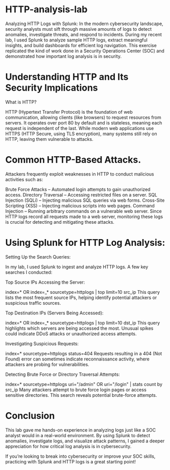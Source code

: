 # HTTP-analysis-lab

Analyzing HTTP Logs with Splunk:
In the modern cybersecurity landscape, security analysts must sift through massive amounts of logs to detect anomalies, investigate threats, and respond to incidents. During my recent lab, I used Splunk to analyze sample HTTP logs, extract meaningful insights, and build dashboards for efficient log navigation. This exercise replicated the kind of work done in a Security Operations Center (SOC) and demonstrated how important log analysis is in security.

# Understanding HTTP and Its Security Implications

 What is HTTP?
 
HTTP (Hypertext Transfer Protocol) is the foundation of web communication, allowing clients (like browsers) to request resources from servers. It operates over port 80 by default and is stateless, meaning each request is independent of the last. While modern web applications use HTTPS (HTTP Secure, using TLS encryption), many systems still rely on HTTP, leaving them vulnerable to attacks.

# Common HTTP-Based Attacks.

 Attackers frequently exploit weaknesses in HTTP to conduct malicious activities such as:

Brute Force Attacks – Automated login attempts to gain unauthorized access.
Directory Traversal – Accessing restricted files on a server.
SQL Injection (SQLi) – Injecting malicious SQL queries via web forms.
Cross-Site Scripting (XSS) – Injecting malicious scripts into web pages.
Command Injection – Running arbitrary commands on a vulnerable web server.
Since HTTP logs record all requests made to a web server, monitoring these logs is crucial for detecting and mitigating these attacks.

# Using Splunk for HTTP Log Analysis:

Setting Up the Search Queries:

In my lab, I used Splunk to ingest and analyze HTTP logs. A few key searches I conducted:

Top Source IPs Accessing the Server:

index=* OR index=_* sourcetype=httplogs | top limit=10 src_ip
This query lists the most frequent source IPs, helping identify potential attackers or suspicious traffic sources.

Top Destination IPs (Servers Being Accessed):

index=* OR index=_* sourcetype=httplogs | top limit=10 dst_ip
This query highlights which servers are being accessed the most. Unusual spikes could indicate DDoS attacks or unauthorized access attempts.

Investigating Suspicious Requests:

index=* sourcetype=httplogs status=404
Requests resulting in a 404 (Not Found) error can sometimes indicate reconnaissance activity, where attackers are probing for vulnerabilities.

Detecting Brute Force or Directory Traversal Attempts:

index=* sourcetype=httplogs uri="/admin" OR uri="/login" | stats count by src_ip
Many attackers attempt to brute force login pages or access sensitive directories. This search reveals potential brute-force attempts.



# Conclusion

This lab gave me hands-on experience in analyzing logs just like a SOC analyst would in a real-world environment. By using Splunk to detect anomalies, investigate logs, and visualize attack patterns, I gained a deeper appreciation for how critical log analysis is in cybersecurity.

If you’re looking to break into cybersecurity or improve your SOC skills, practicing with Splunk and HTTP logs is a great starting point!
